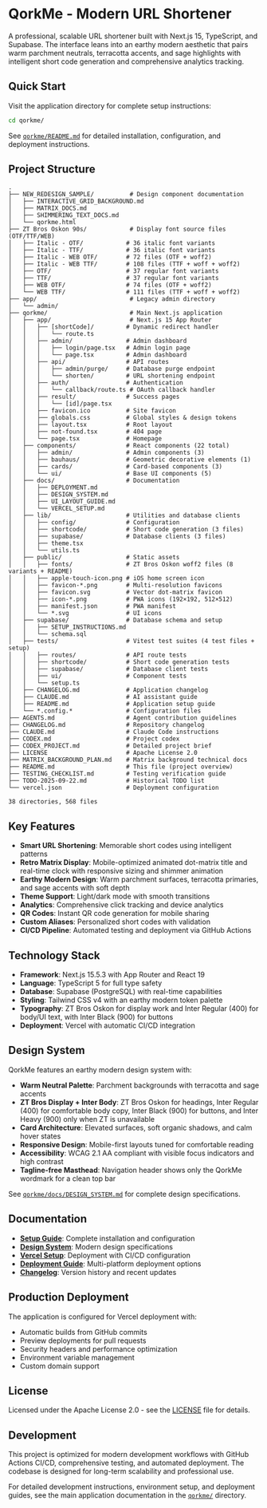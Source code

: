 # QorkMe - Modern URL Shortener

A professional, scalable URL shortener built with Next.js 15, TypeScript, and Supabase. The interface leans into an earthy modern aesthetic that pairs warm parchment neutrals, terracotta accents, and sage highlights with intelligent short code generation and comprehensive analytics tracking.

## Quick Start

Visit the application directory for complete setup instructions:

```bash
cd qorkme/
```

See [`qorkme/README.md`](qorkme/README.md) for detailed installation, configuration, and deployment instructions.

## Project Structure

```
.
├── NEW_REDESIGN_SAMPLE/          # Design component documentation
│   ├── INTERACTIVE_GRID_BACKGROUND.md
│   ├── MATRIX_DOCS.md
│   ├── SHIMMERING_TEXT_DOCS.md
│   └── qorkme.html
├── ZT Bros Oskon 90s/            # Display font source files (OTF/TTF/WEB)
│   ├── Italic - OTF/            # 36 italic font variants
│   ├── Italic - TTF/            # 36 italic font variants
│   ├── Italic - WEB OTF/        # 72 files (OTF + woff2)
│   ├── Italic - WEB TTF/        # 108 files (TTF + woff + woff2)
│   ├── OTF/                     # 37 regular font variants
│   ├── TTF/                     # 37 regular font variants
│   ├── WEB OTF/                 # 74 files (OTF + woff2)
│   └── WEB TTF/                 # 111 files (TTF + woff + woff2)
├── app/                          # Legacy admin directory
│   └── admin/
├── qorkme/                       # Main Next.js application
│   ├── app/                      # Next.js 15 App Router
│   │   ├── [shortCode]/         # Dynamic redirect handler
│   │   │   └── route.ts
│   │   ├── admin/               # Admin dashboard
│   │   │   ├── login/page.tsx   # Admin login page
│   │   │   └── page.tsx         # Admin dashboard
│   │   ├── api/                 # API routes
│   │   │   ├── admin/purge/     # Database purge endpoint
│   │   │   └── shorten/         # URL shortening endpoint
│   │   ├── auth/                # Authentication
│   │   │   └── callback/route.ts # OAuth callback handler
│   │   ├── result/              # Success pages
│   │   │   └── [id]/page.tsx
│   │   ├── favicon.ico          # Site favicon
│   │   ├── globals.css          # Global styles & design tokens
│   │   ├── layout.tsx           # Root layout
│   │   ├── not-found.tsx        # 404 page
│   │   └── page.tsx             # Homepage
│   ├── components/              # React components (22 total)
│   │   ├── admin/               # Admin components (3)
│   │   ├── bauhaus/             # Geometric decorative elements (1)
│   │   ├── cards/               # Card-based components (3)
│   │   └── ui/                  # Base UI components (5)
│   ├── docs/                    # Documentation
│   │   ├── DEPLOYMENT.md
│   │   ├── DESIGN_SYSTEM.md
│   │   ├── UI_LAYOUT_GUIDE.md
│   │   └── VERCEL_SETUP.md
│   ├── lib/                     # Utilities and database clients
│   │   ├── config/              # Configuration
│   │   ├── shortcode/           # Short code generation (3 files)
│   │   ├── supabase/            # Database clients (3 files)
│   │   ├── theme.tsx
│   │   └── utils.ts
│   ├── public/                  # Static assets
│   │   ├── fonts/               # ZT Bros Oskon woff2 files (8 variants + README)
│   │   ├── apple-touch-icon.png # iOS home screen icon
│   │   ├── favicon-*.png        # Multi-resolution favicons
│   │   ├── favicon.svg          # Vector dot-matrix favicon
│   │   ├── icon-*.png           # PWA icons (192×192, 512×512)
│   │   ├── manifest.json        # PWA manifest
│   │   └── *.svg                # UI icons
│   ├── supabase/                # Database schema and setup
│   │   ├── SETUP_INSTRUCTIONS.md
│   │   └── schema.sql
│   ├── tests/                   # Vitest test suites (4 test files + setup)
│   │   ├── routes/              # API route tests
│   │   ├── shortcode/           # Short code generation tests
│   │   ├── supabase/            # Database client tests
│   │   ├── ui/                  # Component tests
│   │   └── setup.ts
│   ├── CHANGELOG.md             # Application changelog
│   ├── CLAUDE.md                # AI assistant guide
│   ├── README.md                # Application setup guide
│   └── *.config.*               # Configuration files
├── AGENTS.md                    # Agent contribution guidelines
├── CHANGELOG.md                 # Repository changelog
├── CLAUDE.md                    # Claude Code instructions
├── CODEX.md                     # Project codex
├── CODEX_PROJECT.md             # Detailed project brief
├── LICENSE                      # Apache License 2.0
├── MATRIX_BACKGROUND_PLAN.md    # Matrix background technical docs
├── README.md                    # This file (project overview)
├── TESTING_CHECKLIST.md         # Testing verification guide
├── TODO-2025-09-22.md           # Historical TODO list
└── vercel.json                  # Deployment configuration

38 directories, 568 files
```

## Key Features

- **Smart URL Shortening**: Memorable short codes using intelligent patterns
- **Retro Matrix Display**: Mobile-optimized animated dot-matrix title and real-time clock with responsive sizing and shimmer animation
- **Earthy Modern Design**: Warm parchment surfaces, terracotta primaries, and sage accents with soft depth
- **Theme Support**: Light/dark mode with smooth transitions
- **Analytics**: Comprehensive click tracking and device analytics
- **QR Codes**: Instant QR code generation for mobile sharing
- **Custom Aliases**: Personalized short codes with validation
- **CI/CD Pipeline**: Automated testing and deployment via GitHub Actions

## Technology Stack

- **Framework**: Next.js 15.5.3 with App Router and React 19
- **Language**: TypeScript 5 for full type safety
- **Database**: Supabase (PostgreSQL) with real-time capabilities
- **Styling**: Tailwind CSS v4 with an earthy modern token palette
- **Typography**: ZT Bros Oskon for display work and Inter Regular (400) for body/UI text, with Inter Black (900) for buttons
- **Deployment**: Vercel with automatic CI/CD integration

## Design System

QorkMe features an earthy modern design system with:

- **Warm Neutral Palette**: Parchment backgrounds with terracotta and sage accents
- **ZT Bros Display + Inter Body**: ZT Bros Oskon for headings, Inter Regular (400) for comfortable body copy, Inter Black (900) for buttons, and Inter Heavy (900) only when ZT is unavailable
- **Card Architecture**: Elevated surfaces, soft organic shadows, and calm hover states
- **Responsive Design**: Mobile-first layouts tuned for comfortable reading
- **Accessibility**: WCAG 2.1 AA compliant with visible focus indicators and high contrast
- **Tagline-free Masthead**: Navigation header shows only the QorkMe wordmark for a clean top bar

See [`qorkme/docs/DESIGN_SYSTEM.md`](qorkme/docs/DESIGN_SYSTEM.md) for complete design specifications.

## Documentation

- **[Setup Guide](qorkme/README.md)**: Complete installation and configuration
- **[Design System](qorkme/docs/DESIGN_SYSTEM.md)**: Modern design specifications
- **[Vercel Setup](qorkme/docs/VERCEL_SETUP.md)**: Deployment with CI/CD configuration
- **[Deployment Guide](qorkme/docs/DEPLOYMENT.md)**: Multi-platform deployment options
- **[Changelog](qorkme/CHANGELOG.md)**: Version history and recent updates

## Production Deployment

The application is configured for Vercel deployment with:

- Automatic builds from GitHub commits
- Preview deployments for pull requests
- Security headers and performance optimization
- Environment variable management
- Custom domain support

## License

Licensed under the Apache License 2.0 - see the [LICENSE](LICENSE) file for details.

## Development

This project is optimized for modern development workflows with GitHub Actions CI/CD, comprehensive testing, and automated deployment. The codebase is designed for long-term scalability and professional use.

For detailed development instructions, environment setup, and deployment guides, see the main application documentation in the [`qorkme/`](qorkme/) directory.
